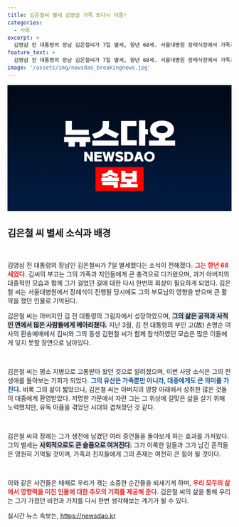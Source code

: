 ```yaml
---
title: 김은철씨 별세 김영삼 가족 또다시 아픔!
categories:
  - 사회
excerpt: >
  김영삼 전 대통령의 장남 김은철씨가 7일 별세, 향년 68세. 서울대병원 장례식장에서 가족과 함께한 모습을 마지막으로 남기고, 지병으로 사망하게 된 슬픈 소식이 전해졌다.
feature_text: >
  김영삼 전 대통령의 장남 김은철씨가 7일 별세, 향년 68세. 서울대병원 장례식장에서 가족과 함께한 모습을 마지막으로 남기고, 지병으로 사망하게 된 슬픈 소식이 전해졌다.
image: '/assets/img/newsdao_breakingnews.jpg'
---
```


<p><img src="/assets/img/newsdao_breakingnews.jpg" alt="pcversion 속보" /></p>

<h2 data-ke-size="size26">김은철 씨 별세 소식과 배경</h2>

<p data-ke-size="size16">&nbsp;</p>

<p>김영삼 전 대통령의 장남인 김은철씨가 7일 별세했다는 소식이 전해졌다. <b><span style="color: #ee2323;">그는 향년 68세였다.</span></b> 김씨의 부고는 그의 가족과 지인들에게 큰 충격으로 다가왔으며, 과거 아버지의 대중적인 모습과 함께 그가 걸었던 길에 대한 다시 한번의 회상이 필요하게 되었다. 김은철 씨는 서울대병원에서 장례식이 진행될 당시에도 그의 부모님의 영향을 받으며 큰 활약을 했던 인물로 기억된다.</p>

<p>김은철 씨는 아버지인 김 전 대통령의 그림자에서 성장하였으며, <b><span style="background-color: #21538527;">그의 삶은 공적과 사적인 면에서 많은 사람들에게 메아리쳤다.</span></b> 지난 3월, 김 전 대통령의 부인 고(故) 손명순 여사의 환송예배에서 김씨와 그의 동생 김현철 씨가 함께 참석하였던 모습은 많은 이들에게 잊지 못할 장면으로 남아있다. </p>

<p data-ke-size="size16">&nbsp;</p>

<p>김은철 씨는 평소 지병으로 고통받아 왔던 것으로 알려졌으며, 이번 사망 소식은 그의 전 생애를 돌아보는 기회가 되었다. <b><span style="color: #1a5490;">그의 유산은 가족뿐만 아니라, 대중에게도 큰 의미를 가진다.</span></b> 비록 그의 삶이 짧았으나, 김은철 씨는 아버지의 영향 아래에서 성취한 많은 것들이 대중에게 환영받았다. 저명한 가문에서 자란 그는 그 위상에 걸맞은 삶을 살기 위해 노력했지만, 유독 아픔을 겪었던 시대와 겹쳐졌던 것 같다.</p>

<p data-ke-size="size16">&nbsp;</p>

<p>김은철 씨의 장례는 그가 생전에 남겼던 여러 증언들을 돌아보게 하는 효과를 가져왔다. 그의 별세는 <b><span style="background-color: #21538527;">사회적으로도 큰 슬픔으로 여겨진다.</span></b> 그가 이룩한 일들과 그가 남긴 흔적들은 영원히 기억될 것이며, 가족과 친지들에게 그의 존재는 여전히 큰 힘이 될 것이다.</p>

<p data-ke-size="size16">&nbsp;</p>

<p>이와 같은 사건들은 때때로 우리가 겪는 소중한 순간들을 되새기게 하며, <b><span style="color: #ee2323;">우리 모두의 삶에서 영향력을 미친 인물에 대한 추모의 기회를 제공해 준다.</span></b> 김은철 씨의 삶을 통해 우리는 그가 가졌던 비전과 가치를 다시 한번 생각해보는 계기가 될 수 있다.</p>
실시간 뉴스 속보는, <a href="https://newsdao.kr" rel="dofollow">https://newsdao.kr</a>


